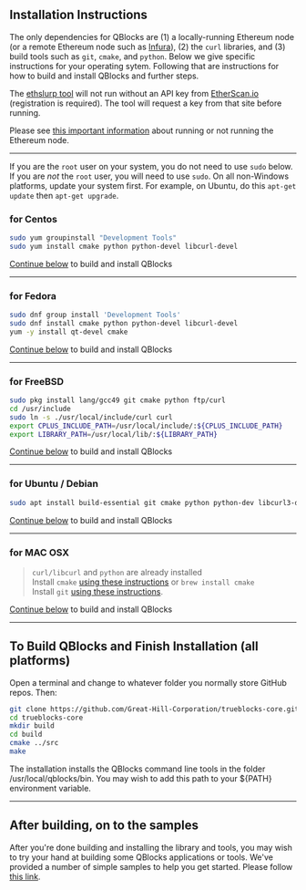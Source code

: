 ## Installation Instructions

The only dependencies for QBlocks are (1) a locally-running Ethereum node (or a remote Ethereum node such as [Infura](http://infura.io)), (2) the `curl` libraries, and (3) build tools such as `git`, `cmake`, and `python`.  Below we give specific instructions for your operating sytem. Following that are instructions for how to build and install QBlocks and further steps.

The [ethslurp tool](../../apps/ethslurp/README.md) will not run without an API key from [EtherScan.io](http://etherscan.io/apis) (registration is required). The tool will request a key from that site before running.

Please see [this important information](RUNNING_A_NODE.md) about running or not running the Ethereum node.

***

If you are the `root` user on your system, you do not need to use `sudo` below. If you are *not* the `root` user, you will need to use `sudo`. On all non-Windows platforms, update your system first. For example, on Ubuntu, do this `apt-get update` then `apt-get upgrade`.

### for Centos

```bash
sudo yum groupinstall "Development Tools"  
sudo yum install cmake python python-devel libcurl-devel
```

[Continue below](#finish) to build and install QBlocks

***

### for Fedora

```bash
sudo dnf group install 'Development Tools'
sudo dnf install cmake python python-devel libcurl-devel
yum -y install qt-devel cmake
```

[Continue below](#finish) to build and install QBlocks

***

### for FreeBSD

```bash
sudo pkg install lang/gcc49 git cmake python ftp/curl
cd /usr/include  
sudo ln -s ./usr/local/include/curl curl  
export CPLUS_INCLUDE_PATH=/usr/local/include/:${CPLUS_INCLUDE_PATH}
export LIBRARY_PATH=/usr/local/lib/:${LIBRARY_PATH}
```

[Continue below](#finish) to build and install QBlocks

***

### for Ubuntu / Debian

```bash
sudo apt install build-essential git cmake python python-dev libcurl3-dev
```

[Continue below](#finish) to build and install QBlocks

***

### for MAC OSX

   > `curl/libcurl` and `python` are already installed  
   > Install `cmake` [using these instructions](https://cmake.org/download/) or `brew install cmake`  
   > Install `git` [using these instructions](https://git-scm.com/download/mac).

[Continue below](#finish) to build and install QBlocks

<a name="finish" href=""></a>
***
## To Build QBlocks and Finish Installation (all platforms)

Open a terminal and change to whatever folder you normally store GitHub repos. Then:

```bash
git clone https://github.com/Great-Hill-Corporation/trueblocks-core.git
cd trueblocks-core
mkdir build
cd build
cmake ../src
make
```

The installation installs the QBlocks command line tools in the folder /usr/local/qblocks/bin. You may wish to add this path to your ${PATH} environment variable.

***
## After building, on to the samples

After you're done building and installing the library and tools, you may wish to try your hand at building some QBlocks applications or tools. We've provided a 
number of simple samples to help you get started. Please follow [this link](/src/examples).
